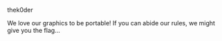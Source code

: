 thek0der

We love our graphics to be portable! If you can abide our rules, we might give you the flag...

